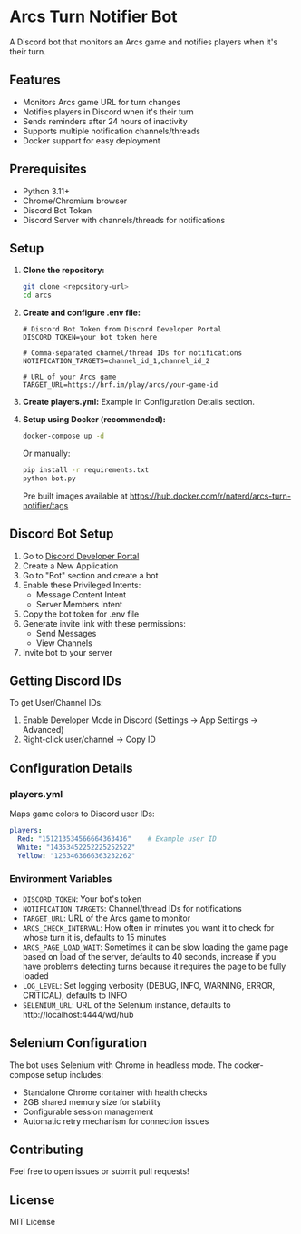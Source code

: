 # Arcs Turn Notifier Bot

A Discord bot that monitors an Arcs game and notifies players when it's their turn.

## Features

- Monitors Arcs game URL for turn changes
- Notifies players in Discord when it's their turn
- Sends reminders after 24 hours of inactivity
- Supports multiple notification channels/threads
- Docker support for easy deployment

## Prerequisites

- Python 3.11+
- Chrome/Chromium browser
- Discord Bot Token
- Discord Server with channels/threads for notifications

## Setup

1. **Clone the repository:**
   ```bash
   git clone <repository-url>
   cd arcs
   ```

2. **Create and configure .env file:**
   ```properties
   # Discord Bot Token from Discord Developer Portal
   DISCORD_TOKEN=your_bot_token_here
   
   # Comma-separated channel/thread IDs for notifications
   NOTIFICATION_TARGETS=channel_id_1,channel_id_2
   
   # URL of your Arcs game
   TARGET_URL=https://hrf.im/play/arcs/your-game-id
   ```

3. **Create players.yml:**
   Example in Configuration Details section.

4. **Setup using Docker (recommended):**
   ```bash
   docker-compose up -d
   ```

   Or manually:
   ```bash
   pip install -r requirements.txt
   python bot.py
   ```

   Pre built images available at
   https://hub.docker.com/r/naterd/arcs-turn-notifier/tags


## Discord Bot Setup

1. Go to [Discord Developer Portal](https://discord.com/developers/applications)
2. Create a New Application
3. Go to "Bot" section and create a bot
4. Enable these Privileged Intents:
   - Message Content Intent
   - Server Members Intent
5. Copy the bot token for .env file
6. Generate invite link with these permissions:
   - Send Messages
   - View Channels
7. Invite bot to your server

## Getting Discord IDs

To get User/Channel IDs:
1. Enable Developer Mode in Discord (Settings -> App Settings -> Advanced)
2. Right-click user/channel -> Copy ID

## Configuration Details

### players.yml
Maps game colors to Discord user IDs:
```yaml
players:
  Red: "151213534566664363436"    # Example user ID
  White: "14353452252225252522"
  Yellow: "1263463666363232262"
```

### Environment Variables
- `DISCORD_TOKEN`: Your bot's token
- `NOTIFICATION_TARGETS`: Channel/thread IDs for notifications
- `TARGET_URL`: URL of the Arcs game to monitor
- `ARCS_CHECK_INTERVAL`: How often in minutes you want it to check for whose turn it is, defaults to 15 minutes
- `ARCS_PAGE_LOAD_WAIT`: Sometimes it can be slow loading the game page based on load of the server, defaults to 40 seconds, increase if you have problems detecting turns because it requires the page to be fully loaded
- `LOG_LEVEL`: Set logging verbosity (DEBUG, INFO, WARNING, ERROR, CRITICAL), defaults to INFO
- `SELENIUM_URL`: URL of the Selenium instance, defaults to http://localhost:4444/wd/hub

## Selenium Configuration

The bot uses Selenium with Chrome in headless mode. The docker-compose setup includes:
- Standalone Chrome container with health checks
- 2GB shared memory size for stability
- Configurable session management
- Automatic retry mechanism for connection issues

## Contributing

Feel free to open issues or submit pull requests!

## License

MIT License
